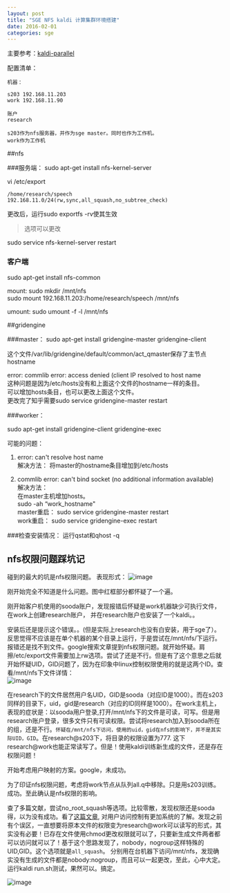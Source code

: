 ```yaml
---
layout: post
title: "SGE NFS kaldi 计算集群环境搭建"
date: 2016-02-01
categories: sge
---
```

主要参考：[kaldi-parallel](http://kaldi-asr.org/doc/queue.html)

配置清单：

```
机器：

s203 192.168.11.203  
work 192.168.11.90

账户
research

s203作为nfs服务器，并作为sge master。同时也作为工作机。
work作为工作机
```

##nfs

###服务端：
sudo apt-get install nfs-kernel-server

vi /etc/export

```
/home/research/speech 192.168.11.0/24(rw,sync,all_squash,no_subtree_check)
```

更改后，运行sudo exportfs -rv使其生效

> 选项可以更改

sudo service nfs-kernel-server restart

### 客户端
sudo apt-get install nfs-common

mount:
sudo mkdir /mnt/nfs  
sudo mount 192.168.11.203:/home/research/speech /mnt/nfs

umount:
sudo umount -f -l /mnt/nfs



##gridengine


###master：
sudo apt-get install gridengine-master gridengine-client

这个文件/var/lib/gridengine/default/common/act_qmaster保存了主节点hostname

error: commlib error: access denied (client IP resolved to host name  
这种问题是因为/etc/hosts没有和上面这个文件的hostname一样的条目。  
可以增加hosts条目，也可以更改上面这个文件。  
更改完了知乎需要sudo service gridengine-master restart


###worker：

sudo apt-get install gridengine-client gridengine-exec

可能的问题：  

1. error: can't resolve host name  
解决方法： 将master的hostname条目增加到/etc/hosts

2. commlib error: can't bind socket (no additional information available)  
解决方法：  
在master主机增加hosts。  
sudo -ah “work_hostname"  
master重启： sudo service gridengine-master restart  
work重启： sudo service gridengine-exec restart

###检查安装情况： 
运行qstat和qhost -q

## nfs权限问题踩坑记
碰到的最大的坑是nfs权限问题。 表现形式：
![image](http://vsooda.github.io/assets/sge/path_error.png)

刚开始完全不知道是什么问题。图中红框部分都怀疑了一个遍。

刚开始客户机使用的sooda账户，发现报错后怀疑是work机器缺少可执行文件，在work上创建research账户， 并在research账户也安装了一个kaldi。。

安装后还是提示这个错误。。(但是实际上research也没有白安装，用于sge了）。 反思觉得不应该是在单个机器的某个目录上运行，于是尝试在/mnt/nfs/下运行。报错还是找不到文件。google搜索文章提到nfs权限问题。就开始怀疑。肩擦/etc/export文件需要加上rw选项。尝试了还是不行。但是有了这个意思之后就开始怀疑UID，GID问题了，因为在印象中linux控制权限使用的就是这两个ID。查看/mnt/nfs下文件详情：  
![image](http://vsooda.github.io/assets/sge/uid_gid.png)

在research下的文件居然用户名UID，GID是sooda（对应ID是1000）。而在s203同样的目录下，uid，gid是research（对应的ID同样是1000）。在work主机上， 表现的症状是：以sooda用户登录,打开/mnt/nfs下的文件是可读，可写。但是用research账户登录，很多文件只有可读权限。尝试将research加入到sooda所在的组，还是不行。`怀疑在/mnt/nfs下访问，使用的uid，gid在nfs的影响下，并不是其实际UID，GID`。在research@s203下，将目录的权限设置为777. 这下research@work也能正常读写了。但是！使用kaldi训练新生成的文件，还是存在权限问题！

开始考虑用户映射的方案。google，未成功。

为了印证nfs权限问题，考虑将work节点从队列all.q中移除。只是用s203训练。成功。至此确认是nfs权限的影响。

查了多篇文献，尝试no_root_squash等选项。比较零散，发现权限还是sooda得，以为没有成功。看了[这篇文章](http://www.cnblogs.com/mchina/archive/2013/01/03/2840040.html), 对用户访问控制有更加系统的了解。发现之前有个误区，一直想要将原本文件的权限变为research@work可以读写的形式，其实没有必要！已存在文件使用chmod更改权限就可以了，只要新生成文件两者都可以访问就可以了！基于这个思路发现了，nobody，nogroup这样特殊的UID,GID。这个选项就是`all_squash`。 分别用在台机器下访问/mnt/nfs，发现确实没有生成的文件都是nobody:nogroup，而且可以一起更改，至此，心中大定。运行kaldi run.sh测试，果然可以。搞定。

![image](http://vsooda.github.io/assets/sge/nobody.png)




